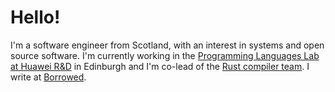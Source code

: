 # Hello!
I'm a software engineer from Scotland, with an interest in systems and open source
software. I'm currently working in the [Programming Languages Lab at Huawei R&D][huawei] in
Edinburgh and I'm co-lead of the [Rust compiler team][compiler_team]. I write at
[Borrowed][borrowed].

[borrowed]: https://borrowed.dev
[huawei]: https://www.huawei.com/uk/corporate-information/research-development
[compiler_team]: https://www.rust-lang.org/governance/teams/compiler
